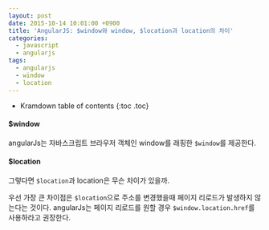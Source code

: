 ```yaml
---
layout: post
date: 2015-10-14 10:01:00 +0900
title: 'AngularJS: $window와 window, $location과 location의 차이'
categories:
  - javascript
  - angularjs
tags:
  - angularjs
  - window
  - location
---
```


* Kramdown table of contents
{:toc .toc}

#### $window

angularJs는 자바스크립트 브라우저 객체인 window를 래핑한 `$window`를 제공한다.


#### $location

그렇다면 `$location`과 location은 무슨 차이가 있을까.

우선 가장 큰 차이점은 `$location`으로 주소를 변경했을때 페이지 리로드가 발생하지 않는다는 것이다. angularJs는 페이지 리로드를 원할 경우 `$window.location.href`를 사용하라고 권장한다.
